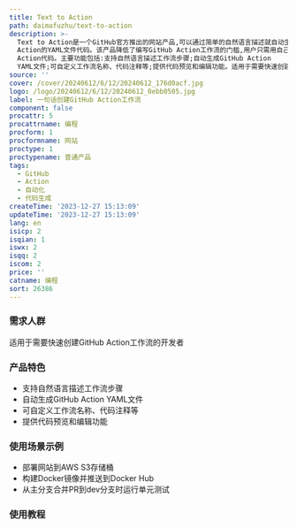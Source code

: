 ```yaml
---
title: Text to Action
path: daimafuzhu/text-to-action
description: >-
  Text to Action是一个GitHub官方推出的网站产品,可以通过简单的自然语言描述就自动生成GitHub
  Action的YAML文件代码。该产品降低了编写GitHub Action工作流的门槛,用户只需用自己的语言描述工作流步骤,就可以快速生成可用的GitHub
  Action代码。主要功能包括:支持自然语言描述工作流步骤;自动生成GitHub Action
  YAML文件;可自定义工作流名称、代码注释等;提供代码预览和编辑功能。适用于需要快速创建GitHub Action工作流的开发者。
source: ''
cover: /cover/20240612/6/12/20240612_176d0acf.jpg
logo: /logo/20240612/6/12/20240612_0ebb0505.jpg
label: 一句话创建GitHub Action工作流
component: false
procattr: 5
procattrname: 编程
procform: 1
procformname: 网站
proctype: 1
proctypename: 普通产品
tags:
  - GitHub
  - Action
  - 自动化
  - 代码生成
createTime: '2023-12-27 15:13:09'
updateTime: '2023-12-27 15:13:09'
lang: en
isicp: 2
isqian: 1
iswx: 2
isqq: 2
iscom: 2
price: ''
catname: 编程
sort: 26386
---
```




### 需求人群
适用于需要快速创建GitHub Action工作流的开发者

### 产品特色
- 支持自然语言描述工作流步骤
- 自动生成GitHub Action YAML文件
- 可自定义工作流名称、代码注释等
- 提供代码预览和编辑功能

### 使用场景示例
- 部署网站到AWS S3存储桶
- 构建Docker镜像并推送到Docker Hub
- 从主分支合并PR到dev分支时运行单元测试

### 使用教程


  
